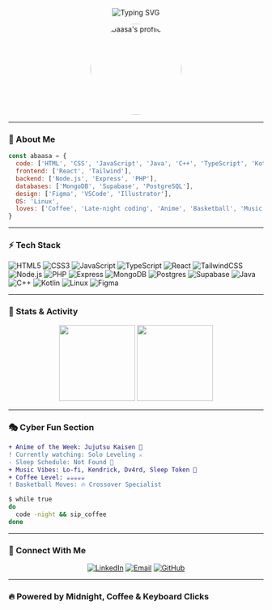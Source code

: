 <!-- Banner -->
<p align="center">
  <img src="https://readme-typing-svg.herokuapp.com?font=Fira+Code&size=24&pause=1000&color=0FFFC0&center=true&vCenter=true&width=435&lines=Hi+I'm+Abaasa+Byoona+%F0%9F%91%8B;Software+Engineer+%7C+Basketballer+%7C+Otaku" alt="Typing SVG" />
</p>

<p align="center">
  <img src="https://github.com/your-username/your-username/blob/main/me.jpeg" width="180" style="border-radius: 100px;" alt="Abaasa's profile pic" />
</p>

---

### 🧠 About Me

```js
const abaasa = {
  code: ['HTML', 'CSS', 'JavaScript', 'Java', 'C++', 'TypeScript', 'Kotlin'],
  frontend: ['React', 'Tailwind'],
  backend: ['Node.js', 'Express', 'PHP'],
  databases: ['MongoDB', 'Supabase', 'PostgreSQL'],
  design: ['Figma', 'VSCode', 'Illustrator'],
  OS: 'Linux',
  loves: ['Coffee', 'Late-night coding', 'Anime', 'Basketball', 'Music']
}
```

---

### ⚡ Tech Stack

![HTML5](https://img.shields.io/badge/HTML5-E34F26?style=for-the-badge&logo=html5&logoColor=white)
![CSS3](https://img.shields.io/badge/CSS3-1572B6?style=for-the-badge&logo=css3)
![JavaScript](https://img.shields.io/badge/JavaScript-F7DF1E?style=for-the-badge&logo=javascript&logoColor=black)
![TypeScript](https://img.shields.io/badge/TypeScript-3178C6?style=for-the-badge&logo=typescript)
![React](https://img.shields.io/badge/React-20232A?style=for-the-badge&logo=react)
![TailwindCSS](https://img.shields.io/badge/TailwindCSS-06B6D4?style=for-the-badge&logo=tailwind-css)
![Node.js](https://img.shields.io/badge/Node.js-339933?style=for-the-badge&logo=nodedotjs)
![PHP](https://img.shields.io/badge/PHP-777BB4?style=for-the-badge&logo=php)
![Express](https://img.shields.io/badge/Express.js-404D59?style=for-the-badge)
![MongoDB](https://img.shields.io/badge/MongoDB-4EA94B?style=for-the-badge&logo=mongodb)
![Postgres](https://img.shields.io/badge/PostgreSQL-4169E1?style=for-the-badge&logo=postgresql)
![Supabase](https://img.shields.io/badge/Supabase-3ECF8E?style=for-the-badge&logo=supabase&logoColor=black)
![Java](https://img.shields.io/badge/Java-ED8B00?style=for-the-badge&logo=openjdk)
![C++](https://img.shields.io/badge/C++-00599C?style=for-the-badge&logo=c%2B%2B)
![Kotlin](https://img.shields.io/badge/Kotlin-7F52FF?style=for-the-badge&logo=kotlin)
![Linux](https://img.shields.io/badge/Linux-FCC624?style=for-the-badge&logo=linux)
![Figma](https://img.shields.io/badge/Figma-F24E1E?style=for-the-badge&logo=figma)

---

### 🧪 Stats & Activity

<p align="center">
  <img src="https://github-readme-stats.vercel.app/api?username=your-username&show_icons=true&theme=tokyonight" height="150"/>
  <img src="https://github-readme-stats.vercel.app/api/top-langs/?username=your-username&layout=compact&theme=tokyonight" height="150"/>
</p>

---

### 🎭 Cyber Fun Section

```diff
+ Anime of the Week: Jujutsu Kaisen 👹
! Currently watching: Solo Leveling ⚔️
- Sleep Schedule: Not Found 🌚
+ Music Vibes: Lo-fi, Kendrick, Dv4rd, Sleep Token 🎷
+ Coffee Level: ☕☕☕☕☕
! Basketball Moves: 🔥 Crossover Specialist
```

```bash
$ while true
do 
  code -night && sip_coffee
done
```

---

### 📢 Connect With Me

<p align="center">
  <a href="https://linkedin.com/in/YOUR-LINK" target="_blank"><img alt="LinkedIn" src="https://img.shields.io/badge/LinkedIn-blue?style=for-the-badge&logo=linkedin" /></a>
  <a href="mailto:your.email@example.com"><img alt="Email" src="https://img.shields.io/badge/Gmail-D14836?style=for-the-badge&logo=gmail&logoColor=white" /></a>
  <a href="https://github.com/your-username"><img alt="GitHub" src="https://img.shields.io/badge/GitHub-100000?style=for-the-badge&logo=github&logoColor=white" /></a>
</p>

---

### 🔥 Powered by Midnight, Coffee & Keyboard Clicks

